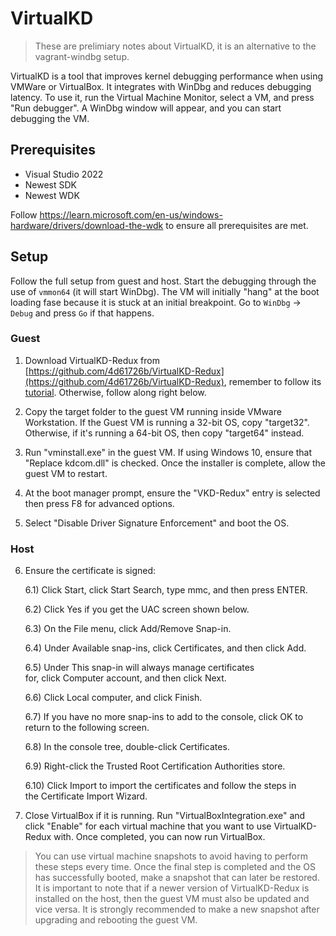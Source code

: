 # VirtualKD

> These are prelimiary notes about VirtualKD, it is an alternative to the
> vagrant-windbg setup.

VirtualKD is a tool that improves kernel debugging performance when using VMWare
or VirtualBox. It integrates with WinDbg and reduces debugging latency. To use
it, run the Virtual Machine Monitor, select a VM, and press "Run debugger". A
WinDbg window will appear, and you can start debugging the VM.

## Prerequisites

* Visual Studio 2022
* Newest SDK
* Newest WDK

Follow
https://learn.microsoft.com/en-us/windows-hardware/drivers/download-the-wdk to
ensure all prerequisites are met.

## Setup

Follow the full setup from guest and host. Start the debugging through the use
of `vmmon64` (it will start WinDbg). The VM will initially "hang" at the boot
loading fase because it is stuck at an initial breakpoint. Go to `WinDbg` ->
`Debug` and press `Go` if that happens.

### Guest

1) Download VirtualKD-Redux from
   [https://github.com/4d61726b/VirtualKD-Redux](https://github.com/4d61726b/VirtualKD-Redux),
   remember to follow its
   [tutorial](https://github.com/4d61726b/VirtualKD-Redux/blob/master/VirtualKD-Redux/Docs/Tutorial.md).
   Otherwise, follow along right below.

2) Copy the target folder to the guest VM running inside VMware Workstation. If
   the Guest VM is running a 32-bit OS, copy "target32". Otherwise, if it's
   running a 64-bit OS, then copy "target64" instead.

3) Run "vminstall.exe" in the guest VM. If using Windows 10, ensure that
   "Replace kdcom.dll" is checked. Once the installer is complete, allow the
   guest VM to restart.

4) At the boot manager prompt, ensure the "VKD-Redux" entry is selected then
   press F8 for advanced options.

5) Select "Disable Driver Signature Enforcement" and boot the OS.

### Host

6) Ensure the certificate is signed:

    6.1) Click Start, click Start Search, type mmc, and then press ENTER.

    6.2) Click Yes if you get the UAC screen shown below.

    6.3) On the File menu, click Add/Remove Snap-in.

    6.4) Under Available snap-ins, click Certificates, and then click Add.

    6.5) Under This snap-in will always manage certificates for, click Computer
    account, and then click Next. 

    6.6) Click Local computer, and click Finish.

    6.7) If you have no more snap-ins to add to the console, click OK to return
    to the following screen.

    6.8) In the console tree, double-click Certificates.

    6.9) Right-click the Trusted Root Certification Authorities store.

    6.10) Click Import to import the certificates and follow the steps in
    the Certificate Import Wizard.

7) Close VirtualBox if it is running. Run "VirtualBoxIntegration.exe" and click
   "Enable" for each virtual machine that you want to use VirtualKD-Redux with.
   Once completed, you can now run VirtualBox.

> You can use virtual machine snapshots to avoid having to perform these steps
> every time. Once the final step is completed and the OS has successfully
> booted, make a snapshot that can later be restored. It is important to note
> that if a newer version of VirtualKD-Redux is installed on the host, then the
> guest VM must also be updated and vice versa. It is strongly recommended to
> make a new snapshot after upgrading and rebooting the guest VM.
